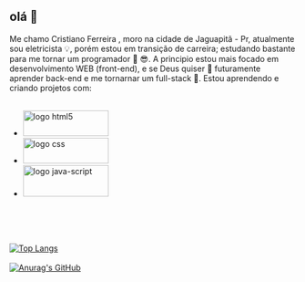 ## olá 👋
Me chamo Cristiano Ferreira , moro na cidade de Jaguapitã - Pr, atualmente sou eletricista :bulb:, porém estou em transição de carreira; estudando bastante para me tornar um programador :rocket: :sunglasses:.
A principio estou mais focado em desenvolvimento WEB (front-end), e se Deus quiser :raised_hands: futuramente aprender back-end e me tornarnar um full-stack :pray:.
Estou aprendendo e criando projetos com:
<br>
<br>
- <img src="https://img.shields.io/badge/HTML-239120?style=for-the-badge&logo=html5&logoColor=white" width="150px" height="45px" alt="logo html5"/>

- <img src="https://img.shields.io/badge/CSS-239120?&style=for-the-badge&logo=css3&logoColor=white" width="150px" height="45px" alt="logo css"/>

- <img src="https://img.shields.io/badge/JavaScript-323330?style=for-the-badge&logo=javascript&logoColor=F7DF1E" width="150px" height="55px" alt="logo java-script"/>

<br>
<br>
<br>

[![Top Langs](https://github-readme-stats.vercel.app/api/top-langs/?username=anuraghazra)](https://github.com/anuraghazra/github-readme-stats)
<br>
<br>
[![Anurag's GitHub](https://github-readme-stats.vercel.app/api?username=cristianoferreira94)](https://github.com/anuraghazra/github-readme-stats)


